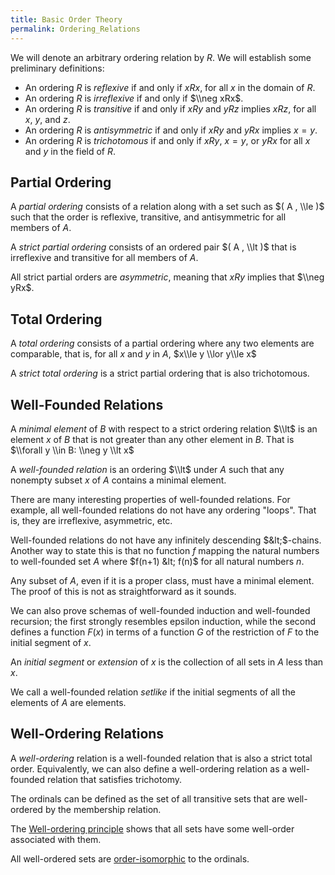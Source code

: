 ```yaml
---
title: Basic Order Theory
permalink: Ordering_Relations
---
```


We will denote an arbitrary ordering relation by $R$. We will establish
some preliminary definitions:

-   An ordering $R$ is *reflexive* if and only if $xRx$, for all $x$ in
    the domain of $R$.
-   An ordering $R$ is *irreflexive* if and only if $\\neg xRx$.
-   An ordering $R$ is *transitive* if and only if $xRy$ and $yRz$
    implies $xRz$, for all $x$, $y$, and $z$.
-   An ordering $R$ is *antisymmetric* if and only if $xRy$ and $yRx$
    implies $x=y$.
-   An ordering $R$ is *trichotomous* if and only if $xRy$, $x=y$, or
    $yRx$ for all $x$ and $y$ in the field of $R$.

## Partial Ordering

A *partial ordering* consists of a relation along with a set such as $(
A , \\le )$ such that the order is reflexive, transitive, and
antisymmetric for all members of $A$.

A *strict partial ordering* consists of an ordered pair $( A , \\lt )$
that is irreflexive and transitive for all members of $A$.

All strict partial orders are *asymmetric*, meaning that $xRy$ implies
that $\\neg yRx$.

## Total Ordering

A *total ordering* consists of a partial ordering where any two elements
are comparable, that is, for all $x$ and $y$ in $A$, $x\\le y \\lor
y\\le x$

A *strict total ordering* is a strict partial ordering that is also
trichotomous.

## Well-Founded Relations

A *minimal element* of $B$ with respect to a strict ordering relation
$\\lt$ is an element $x$ of $B$ that is not greater than any other
element in $B$. That is $\\forall y \\in B: \\neg y \\lt x$

A *well-founded relation* is an ordering $\\lt$ under $A$ such that any
nonempty subset $x$ of $A$ contains a minimal element.

There are many interesting properties of well-founded relations. For
example, all well-founded relations do not have any ordering "loops".
That is, they are irreflexive, asymmetric, etc.

Well-founded relations do not have any infinitely descending
$&lt;$-chains. Another way to state this is that no function $f$ mapping
the natural numbers to well-founded set $A$ where $f(n+1) &lt; f(n)$ for
all natural numbers $n$.

Any subset of $A$, even if it is a proper class, must have a minimal
element. The proof of this is not as straightforward as it sounds.

We can also prove schemas of well-founded induction and well-founded
recursion; the first strongly resembles epsilon induction, while the
second defines a function $F(x)$ in terms of a function $G$ of the
restriction of $F$ to the initial segment of $x$.

An *initial segment* or *extension* of $x$ is the collection of all sets
in $A$ less than $x$.

We call a well-founded relation *setlike* if the initial segments of all
the elements of $A$ are elements.

## Well-Ordering Relations

A *well-ordering* relation is a well-founded relation that is also a
strict total order. Equivalently, we can also define a well-ordering
relation as a well-founded relation that satisfies trichotomy.

The ordinals can be defined as the set of all transitive sets that are
well-ordered by the membership relation.

The [Well-ordering
principle](Well-ordering_principle "Well-ordering principle")
shows that all sets have some well-order associated with them.

All well-ordered sets are
[order-isomorphic](Order-isomorphism "Order-isomorphism")
to the ordinals.


